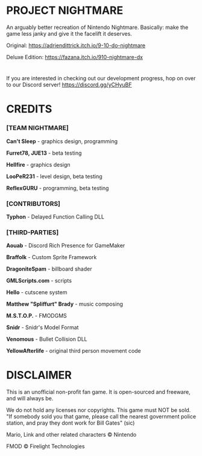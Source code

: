 # PROJECT NIGHTMARE
An arguably better recreation of Nintendo Nightmare.
Basically: make the game less janky and give it the facelift it deserves.

Original: https://adriendittrick.itch.io/9-10-do-nightmare

Deluxe Edition: https://fazana.itch.io/910-nightmare-dx
# 
If you are interested in checking out our development progress, hop on over to our Discord server! https://discord.gg/yCHyuBF

# CREDITS
### [TEAM NIGHTMARE]

**Can't Sleep** - graphics design, programming

**Furret78, JUE13** - beta testing

**Hellfire** - graphics design

**LooPeR231** - level design, beta testing

**ReflexGURU** - programming, beta testing

### [CONTRIBUTORS]

**Typhon** - Delayed Function Calling DLL

### [THIRD-PARTIES]

**Aouab** - Discord Rich Presence for GameMaker

**Braffolk** - Custom Sprite Framework

**DragoniteSpam** - billboard shader

**GMLScripts.com** - scripts

**Hello** - cutscene system

**Matthew "Spliffurt" Brady** - music composing

**M.S.T.O.P.** - FMODGMS

**Snidr** - Snidr's Model Format

**Venomous** - Bullet Collision DLL

**YellowAfterlife** - original third person movement code


# DISCLAIMER
This is an unofficial non-profit fan game. It is open-sourced and freeware, and will always be.

We do not hold any licenses nor copyrights. This game must NOT be sold.
"If somebody sold you that game, please call the nearest government police station, and pray they dont work for Bill Gates" (sic)

Mario, Link and other related characters © Nintendo

FMOD © Firelight Technologies

